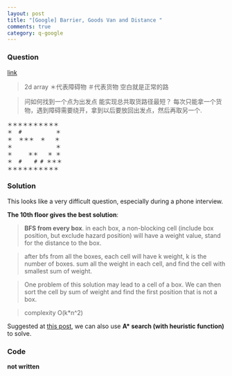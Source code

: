 ```yaml
---
layout: post
title: "[Google] Barrier, Goods Van and Distance "
comments: true
category: q-google
---
```


### Question

[link](http://www.mitbbs.com/article_t1/JobHunting/32631467_0_1.html)

> 2d array ＊代表障碍物 ＃代表货物 空白就是正常的路

> 问如何找到一个点为出发点 能实现总共取货路径最短？ 每次只能拿一个货物，遇到障碍需要绕开，拿到以后要放回出发点，然后再取另一个.

    ＊＊＊＊＊＊＊＊＊＊
    ＊  #           ＊
    ＊  ＊＊＊  ＊   ＊
    ＊              ＊
    ＊     ＊＊   ＊ ＊
    ＊  #    # # ＊＊＊
    ＊＊＊＊＊＊＊＊＊＊

### Solution

This looks like a very difficult question, especially during a phone interview.

**The 10th floor gives the best solution**:

> **BFS from every box**. in each box, a non-blocking cell (include box position, but exclude hazard position) will have a weight value, stand for the distance to the box.

> after bfs from all the boxes, each cell will have k weight, k is the number of boxes. sum all the weight in each cell, and find the cell with smallest sum of weight.

> One problem of this solution may lead to a cell of a box. We can then sort the cell by sum of weight and find the first position that is not a box.

> complexity O(k\*n^2)

Suggested at [this post](http://www.mitbbs.com/article_t/JobHunting/32602449.html), we can also use **A\* search (with heuristic function)** to solve.

### Code

**not written**
